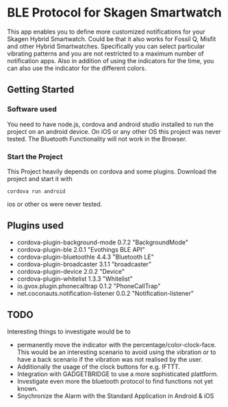 # BLE Protocol for Skagen Smartwatch

This app enables you to define more customized notifications for your Skagen Hybrid Smartwatch.
Could be that it also works for Fossil Q, Misfit and other Hybrid Smartwatches.
Specifically you can select particular vibrating patterns and you are not restricted to a maximum number of notification apps. Also in addition of using the indicators for the time, you can also use the indicator for the different colors.

## Getting Started

### Software used
You need to have node.js, cordova and android studio installed to run the project on an android device. On iOS or any other OS this project was never tested. The Bluetooth Functionality will not work in the Browser.

### Start the Project

This Project heavily depends on cordova and some plugins.
Download the project and start it with
```
cordova run android
```
ios or other os were never tested.

## Plugins used
* cordova-plugin-background-mode 0.7.2 "BackgroundMode"
* cordova-plugin-ble 2.0.1 "Evothings BLE API"
* cordova-plugin-bluetoothle 4.4.3 "Bluetooth LE"
* cordova-plugin-broadcaster 3.1.1 "broadcaster"
* cordova-plugin-device 2.0.2 "Device"
* cordova-plugin-whitelist 1.3.3 "Whitelist"
* io.gvox.plugin.phonecalltrap 0.1.2 "PhoneCallTrap"
* net.coconauts.notification-listener 0.0.2 "Notification-listener"

## TODO
Interesting things to investigate would be to
* permanently move the indicator with the percentage/color-clock-face. This would be an interesting scenario to avoid using the vibration or to have a back scenario if the vibration was not realised by the user.
* Additionally the usage of the clock buttons for e.g. IFTTT.
* Integration with GADGETBRIDGE to use a more sophisticated plattform.
* Investigate even more the bluetooth protocol to find functions not yet known.
* Snychronize the Alarm with the Standard Application in Android & iOS
